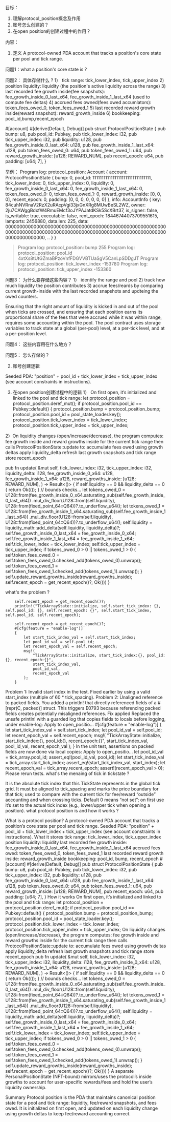 目标：
1. 理解protocol_position概念及作用
2. 账号怎么创建的？
3. 在open position的创建过程中的作用？

内容：
1. 定义
A protocol-owned PDA account that tracks a position's core state per pool and tick range. 

问题1：what a position's core state is ? 


问题2： 具体存储什么 ? 
1） tick range: tick_lower_index, tick_upper_index
2)  position liquidity: liquidity (the position's active liquidity across the range)
3)  last recorded fee growth inside(fee snapshots): fee_growth_inside_0_last_x64, fee_growth_inside_1_last_x64 (used to compute fee deltas)
4)  accrued fees owned(fees owed accumlators): token_fees_owed_0, token_fees_owed_1
5)  last recorded reward growth inside(reward snapshot): reward_growth_inside
6)  bookkeeping: pool_id,bump,recent_epoch


#[account]
#[derive(Default, Debug)]
pub struct ProtocolPositionState {
    pub bump: u8,
    pub pool_id: Pubkey,
    pub tick_lower_index: i32,
    pub tick_upper_index: i32,
    pub liquidity: u128,
    pub fee_growth_inside_0_last_x64: u128,
    pub fee_growth_inside_1_last_x64: u128,
    pub token_fees_owed_0: u64,
    pub token_fees_owed_1: u64,
    pub reward_growth_inside: [u128; REWARD_NUM],
    pub recent_epoch: u64,
    pub padding: [u64; 7],
}

举例：
Program log: protocol_position: Account { account: ProtocolPositionState { bump: 0, pool_id: 11111111111111111111111111111111, tick_lower_index: 0, tick_upper_index: 0, liquidity: 0, fee_growth_inside_0_last_x64: 0, fee_growth_inside_1_last_x64: 0, token_fees_owed_0: 0, token_fees_owed_1: 0, reward_growth_inside: [0, 0, 0], recent_epoch: 0, padding: [0, 0, 0, 0, 0, 0, 0] }, info: AccountInfo { key: 84cuhNVRnaV2RzX2uRAcpVgi33jxGnXRg8MUwBeSL2WZ, owner: 2ju7CAWggBdxfW4RmuEMcf3oJYPAJatdKSk5ScXBrt37, is_signer: false, is_writable: true, executable: false, rent_epoch: 18446744073709551615, lamports: 2456880, data.len: 225, data: 00000000000000000000000000000000000000000000000000000000000000000000000000000000000000000000000000000000000000000000000000000000, .. } }


> Program log: protocol_position: bump 255
> Program log: protocol_position: pool_id 4xtXs8tUtGZmaBPzoVnfFDGVVBTUaSgV5CanLpSDDgJT
> Program log: protocol_position: tick_lower_index -153780
> Program log: protocol_position: tick_upper_index -153360



问题3： 为什么要存储这些内容？ 
1） identify the range and pool
2)  track how much liquidity the position contributes
3)  accrue fees/reards by comparing current growth-inside with the last recorded snapshots 
and updteing the owed counters. 

Ensuring that the right amount of liquidity is kicked in and out
of the pool when ticks are crossed, and ensuring that each position
earns its proportional share of the fees that were accrued while
it was within range, requires some accounting within the pool.
The pool contract uses storage variables to track state at a global
(per-pool) level, at a per-tick level, and at a per-position level.


问题4： 这些内容用在什么地方？


问题5： 怎么存储的？ 


2. 账号创建逻辑

Seeded PDA: "position" + pool_id + tick_lower_index + tick_upper_index (see account constraints in instructions).


3. 在open position创建过程中的逻辑
1） On first open, it’s initialized and linked to the pool and tick range:
    let protocol_position = protocol_position.deref_mut();
    if protocol_position.pool_id == Pubkey::default() {
        protocol_position.bump = protocol_position_bump;
        protocol_position.pool_id = pool_state_loader.key();
        protocol_position.tick_lower_index = tick_lower_index;
        protocol_position.tick_upper_index = tick_upper_index;

2）On liquidity changes (open/increase/decrease), the program computes:
fee growth inside and reward growths inside for the current tick range
then calls ProtocolPositionState::update to:
    accumulate fees owed using growth deltas
    apply liquidity_delta
    refresh last growth snapshots and tick range
    store recent_epoch

pub fn update(
    &mut self,
    tick_lower_index: i32,
    tick_upper_index: i32,
    liquidity_delta: i128,
    fee_growth_inside_0_x64: u128,
    fee_growth_inside_1_x64: u128,
    reward_growths_inside: [u128; REWARD_NUM],
) -> Result<()> {
    if self.liquidity == 0 && liquidity_delta == 0 { return Ok(()); }
    // bounds checks...
    let tokens_owed_0 = U128::from(fee_growth_inside_0_x64.saturating_sub(self.fee_growth_inside_0_last_x64))
        .mul_div_floor(U128::from(self.liquidity), U128::from(fixed_point_64::Q64))?.to_underflow_u64();
    let tokens_owed_1 = U128::from(fee_growth_inside_1_x64.saturating_sub(self.fee_growth_inside_1_last_x64))
        .mul_div_floor(U128::from(self.liquidity), U128::from(fixed_point_64::Q64))?.to_underflow_u64();
    self.liquidity = liquidity_math::add_delta(self.liquidity, liquidity_delta)?;
    self.fee_growth_inside_0_last_x64 = fee_growth_inside_0_x64;
    self.fee_growth_inside_1_last_x64 = fee_growth_inside_1_x64;
    self.tick_lower_index = tick_lower_index;
    self.tick_upper_index = tick_upper_index;
    if tokens_owed_0 > 0 || tokens_owed_1 > 0 {
        self.token_fees_owed_0 = self.token_fees_owed_0.checked_add(tokens_owed_0).unwrap();
        self.token_fees_owed_1 = self.token_fees_owed_1.checked_add(tokens_owed_1).unwrap();
    }
    self.update_reward_growths_inside(reward_growths_inside);
    self.recent_epoch = get_recent_epoch()?;
    Ok(())
}

what's the problem ? 

        self.recent_epoch = get_recent_epoch()?;
        println!("TickArrayState::initialize, self.start_tick_index: {}, self.pool_id: {}, self.recent_epoch: {}", self.start_tick_index, self.pool_id, self.recent_epoch);

        self.recent_epoch = get_recent_epoch()?;
        #[cfg(feature = "enable-log")]
        {
            let start_tick_index_val = self.start_tick_index;
            let pool_id_val = self.pool_id;
            let recent_epoch_val = self.recent_epoch;
            msg!(
                "TickArrayState::initialize, start_tick_index:{}, pool_id:{}, recent_epoch:{}",
                start_tick_index_val,
                pool_id_val,
                recent_epoch_val
            );
        }

Problem 1: Invalid start index in the test. Fixed earlier by using a valid start_index (multiple of 60 * tick_spacing).
Problem 2: Unaligned reference to packed fields. You added a println! that directly referenced fields of a #[repr(C, packed)] struct. This triggers E0793 because referencing packed fields creates potentially misaligned references.
Fix applied
Replaced the unsafe println! with a guarded log that copies fields to locals before logging, under enable-log:
Apply to open_positio...
#[cfg(feature = "enable-log")]
{
    let start_tick_index_val = self.start_tick_index;
    let pool_id_val = self.pool_id;
    let recent_epoch_val = self.recent_epoch;
    msg!(
        "TickArrayState::initialize, start_tick_index:{}, pool_id:{}, recent_epoch:{}",
        start_tick_index_val,
        pool_id_val,
        recent_epoch_val
    );
}
In the unit test, assertions on packed fields are now done via local copies:
Apply to open_positio...
let pool_id_val = tick_array.pool_id;
assert_eq!(pool_id_val, pool_id);
let start_tick_index_val = tick_array.start_tick_index;
assert_eq!(start_tick_index_val, start_index);
let recent_epoch_val = tick_array.recent_epoch;
assert!(recent_epoch_val > 0);
Please rerun tests.
what's the menaing of tick in tickstate ? 

It is the absolute tick index that this TickState represents in the global tick grid.
It must be aligned to tick_spacing and marks the price boundary for that tick; used to compare with the current tick for fee/reward “outside” accounting and when crossing ticks.
Default 0 means “not set”; on first use it’s set to the actual tick index (e.g., lower/upper tick when opening a position).
what protocol position is and how it works ? 

What is a protocol position?
A protocol-owned PDA account that tracks a position’s core state per pool and tick range.
Seeded PDA: "position" + pool_id + tick_lower_index + tick_upper_index (see account constraints in instructions).
What it stores
tick range: tick_lower_index, tick_upper_index
position liquidity: liquidity
last recorded fee growth inside: fee_growth_inside_0_last_x64, fee_growth_inside_1_last_x64
accrued fees owed: token_fees_owed_0, token_fees_owed_1
last recorded reward growth inside: reward_growth_inside
bookkeeping: pool_id, bump, recent_epoch
#[account]
#[derive(Default, Debug)]
pub struct ProtocolPositionState {
    pub bump: u8,
    pub pool_id: Pubkey,
    pub tick_lower_index: i32,
    pub tick_upper_index: i32,
    pub liquidity: u128,
    pub fee_growth_inside_0_last_x64: u128,
    pub fee_growth_inside_1_last_x64: u128,
    pub token_fees_owed_0: u64,
    pub token_fees_owed_1: u64,
    pub reward_growth_inside: [u128; REWARD_NUM],
    pub recent_epoch: u64,
    pub padding: [u64; 7],
}
How it works
On first open, it’s initialized and linked to the pool and tick range:
let protocol_position = protocol_position.deref_mut();
if protocol_position.pool_id == Pubkey::default() {
    protocol_position.bump = protocol_position_bump;
    protocol_position.pool_id = pool_state_loader.key();
    protocol_position.tick_lower_index = tick_lower_index;
    protocol_position.tick_upper_index = tick_upper_index;
On liquidity changes (open/increase/decrease), the program computes:
fee growth inside and reward growths inside for the current tick range
then calls ProtocolPositionState::update to:
accumulate fees owed using growth deltas
apply liquidity_delta
refresh last growth snapshots and tick range
store recent_epoch
pub fn update(
    &mut self,
    tick_lower_index: i32,
    tick_upper_index: i32,
    liquidity_delta: i128,
    fee_growth_inside_0_x64: u128,
    fee_growth_inside_1_x64: u128,
    reward_growths_inside: [u128; REWARD_NUM],
) -> Result<()> {
    if self.liquidity == 0 && liquidity_delta == 0 { return Ok(()); }
    // bounds checks...
    let tokens_owed_0 = U128::from(fee_growth_inside_0_x64.saturating_sub(self.fee_growth_inside_0_last_x64))
        .mul_div_floor(U128::from(self.liquidity), U128::from(fixed_point_64::Q64))?.to_underflow_u64();
    let tokens_owed_1 = U128::from(fee_growth_inside_1_x64.saturating_sub(self.fee_growth_inside_1_last_x64))
        .mul_div_floor(U128::from(self.liquidity), U128::from(fixed_point_64::Q64))?.to_underflow_u64();
    self.liquidity = liquidity_math::add_delta(self.liquidity, liquidity_delta)?;
    self.fee_growth_inside_0_last_x64 = fee_growth_inside_0_x64;
    self.fee_growth_inside_1_last_x64 = fee_growth_inside_1_x64;
    self.tick_lower_index = tick_lower_index;
    self.tick_upper_index = tick_upper_index;
    if tokens_owed_0 > 0 || tokens_owed_1 > 0 {
        self.token_fees_owed_0 = self.token_fees_owed_0.checked_add(tokens_owed_0).unwrap();
        self.token_fees_owed_1 = self.token_fees_owed_1.checked_add(tokens_owed_1).unwrap();
    }
    self.update_reward_growths_inside(reward_growths_inside);
    self.recent_epoch = get_recent_epoch()?;
    Ok(())
}
A separate PersonalPositionState (NFT-bound) mirrors/uses the protocol’s inside growths to account for user-specific rewards/fees and hold the user’s liquidity ownership.

Summary
    Protocol position is the PDA that maintains canonical position state for a pool and tick range: liquidity, fee/reward snapshots, and fees owed.
    It is initialized on first open, and updated on each liquidity change using growth deltas to keep fee/reward accounting correct.